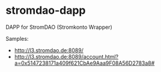 # stromdao-dapp
DAPP for StromDAO (Stromkonto Wrapper)

Samples:
- http://l3.stromdao.de:8089/
- http://l3.stromdao.de:8089/account.html?a=0x5147238171a409f621CbAe9Aaa9F08A56D2783a8#
